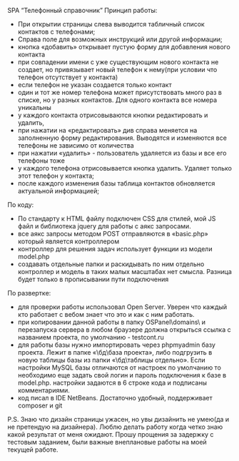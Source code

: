 SPA “Телефонный справочник”
Принцип работы:
- При открытии страницы слева выводится табличный список контактов с телефонами;
- Справа поле для возможных инструкций или другой информации;
- кнопка «добавить» открывает пустую форму для добавления нового контакта
- при совпадении имени с уже существующим нового контакта не создает, но привязывает новый телефон к нему(при условии что телефон отсутствует у контакта)
- если телефон не указан создается только контакт
- один и тот же номер телефона может присутствовать много раз в списке, но у разных контактов. Для одного контакта все номера уникальны
- у каждого контакта отрисовываются кнопки редактировать и удалить, 
- при нажатии на «редактировать» див справа меняется на заполненную форму редактирования. Выводятся и изменяются все телефоны не зависимо от количества 
- при нажатии «удалить» - пользователь удаляется из базы и все его телефоны тоже
- у каждого телефона отрисовывается кнопка удалить. Удаляет только этот телефон у контакта;
- после каждого изменения базы таблица контактов обновляется актуальной информацией;


По коду:
- По стандарту к HTML файлу подключен CSS для стилей,  мой JS файл и библиотека jquery для работы с аякс запросами.
- все аякс запросы методом POST отправляются в «basic.php» который является контроллером
- контроллер для решения задач использует функции из модели model.php
- создавать отдельные папки и раскидывать по ним отдельно контроллер и модель в таких малых масштабах нет смысла. Разница будет только в прописывании пути подключения


По развертке:
- для проверки работы использовал Open Server. Уверен что каждый кто работает с вебом знает что это и как с ним работать.
- при копировании данной работы в папку OSPanel\domains\ и перезапуска сервера в любом браузере должна открыться ссылка с названием проекта, по умолчанию - testcont.ru
- для работы базы нужно импортировать через phpmyadmin базу проекта. Лежит в папке «\бд\база проекта», либо подгрузить в новую таблицы базы из папки «\бд\таблицы отдельно». Если настройки MySQL базы отличаются от настроек по умолчанию то необходимо еще задать свой логин и пароль подключения к базе в model.php. настройки задаются в 6 строке кода и подписаны комментариями.
- код писал в IDE NetBeans. Достаточно удобный, поддерживает composer и git


P.S. 
Знаю что дизайн страницы ужасен, но увы дизайнить не умею(да и не претендую на дизайнера). Люблю делать работу когда четко знаю какой результат от меня ожидают.
Прошу прощения за задержку с тестовым заданием, были важные внеплановые работы на моей текущей работе. 
